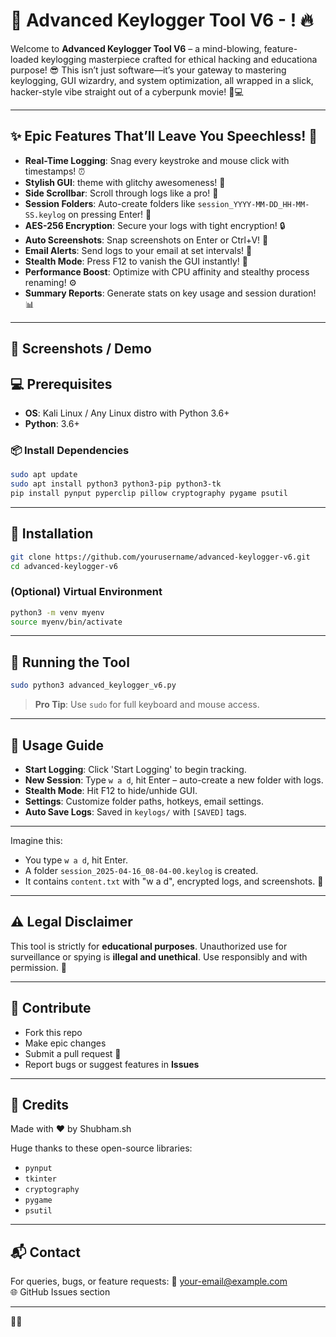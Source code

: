# 🚀 Advanced Keylogger Tool V6 - ! 🔥

Welcome to **Advanced Keylogger Tool V6** – a mind-blowing, feature-loaded keylogging masterpiece crafted for ethical hacking and educationa purpose! 😎 This isn’t just software—it’s your gateway to mastering keylogging, GUI wizardry, and system optimization, all wrapped in a slick, hacker-style vibe straight out of a cyberpunk movie! 🌌💻

---

## ✨ Epic Features That’ll Leave You Speechless! 🌟

- **Real-Time Logging**: Snag every keystroke and mouse click with timestamps! ⏰
- **Stylish GUI**:  theme with glitchy awesomeness! 🔴
- **Side Scrollbar**: Scroll through logs like a pro! 📜
- **Session Folders**: Auto-create folders like `session_YYYY-MM-DD_HH-MM-SS.keylog` on pressing Enter! 📂
- **AES-256 Encryption**: Secure your logs with tight encryption! 🔒
- **Auto Screenshots**: Snap screenshots on Enter or Ctrl+V! 📸
- **Email Alerts**: Send logs to your email at set intervals! 📧
- **Stealth Mode**: Press F12 to vanish the GUI instantly! 🥷
- **Performance Boost**: Optimize with CPU affinity and stealthy process renaming! ⚙️
- **Summary Reports**: Generate stats on key usage and session duration! 📊

---

## 📸 Screenshots / Demo



## 💻 Prerequisites

- **OS**: Kali Linux / Any Linux distro with Python 3.6+
- **Python**: 3.6+

### 📦 Install Dependencies
```bash
sudo apt update
sudo apt install python3 python3-pip python3-tk
pip install pynput pyperclip pillow cryptography pygame psutil
```

---

## 🔧 Installation
```bash
git clone https://github.com/yourusername/advanced-keylogger-v6.git
cd advanced-keylogger-v6
```

### (Optional) Virtual Environment
```bash
python3 -m venv myenv
source myenv/bin/activate
```

---

## 🚀 Running the Tool
```bash
sudo python3 advanced_keylogger_v6.py
```

> **Pro Tip**: Use `sudo` for full keyboard and mouse access.

---

## 🎨 Usage Guide

- **Start Logging**: Click 'Start Logging' to begin tracking.
- **New Session**: Type `w a d`, hit Enter – auto-create a new folder with logs.
- **Stealth Mode**: Hit F12 to hide/unhide GUI.
- **Settings**: Customize folder paths, hotkeys, email settings.
- **Auto Save Logs**: Saved in `keylogs/` with `[SAVED]` tags.

---




Imagine this:
- You type `w a d`, hit Enter.
- A folder `session_2025-04-16_08-04-00.keylog` is created.
- It contains `content.txt` with "w a d", encrypted logs, and screenshots. 🔐

---

## ⚠️ Legal Disclaimer

This tool is strictly for **educational purposes**. Unauthorized use for surveillance or spying is **illegal and unethical**. Use responsibly and with permission. 🚨

---

## 🤝 Contribute

- Fork this repo
- Make epic changes
- Submit a pull request 🚀
- Report bugs or suggest features in **Issues**

---

## 🙌 Credits

Made with ❤️ by Shubham.sh

Huge thanks to these open-source libraries:
- `pynput`
- `tkinter`
- `cryptography`
- `pygame`
- `psutil`

---

## 📬 Contact

For queries, bugs, or feature requests:
📧 your-email@example.com  
🌐 GitHub Issues section

---

 👾✨

